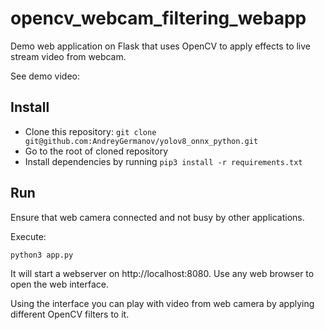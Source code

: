 # opencv_webcam_filtering_webapp
Demo web application on Flask that uses OpenCV to apply effects to live stream video from webcam.

See demo video:

## Install

* Clone this repository: `git clone git@github.com:AndreyGermanov/yolov8_onnx_python.git`
* Go to the root of cloned repository
* Install dependencies by running `pip3 install -r requirements.txt`

## Run

Ensure that web camera connected and not busy by other applications.

Execute:

```
python3 app.py
```

It will start a webserver on http://localhost:8080. Use any web browser to open the web interface.

Using the interface you can play with video from web camera by applying different OpenCV filters to it.